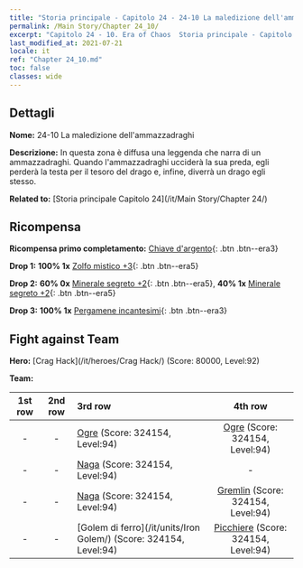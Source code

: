 ```yaml
---
title: "Storia principale - Capitolo 24 - 24-10 La maledizione dell'ammazzadraghi"
permalink: /Main Story/Chapter 24_10/
excerpt: "Capitolo 24 - 10. Era of Chaos  Storia principale - Capitolo 24_10. 24-10 La maledizione dell'ammazzadraghi"
last_modified_at: 2021-07-21
locale: it
ref: "Chapter 24_10.md"
toc: false
classes: wide
---
```


## Dettagli

 **Nome:** 24-10 La maledizione dell'ammazzadraghi

 **Descrizione:** In questa zona è diffusa una leggenda che narra di un ammazzadraghi. Quando l'ammazzadraghi ucciderà la sua preda, egli perderà la testa per il tesoro del drago e, infine, diverrà un drago egli stesso.

 **Related to:** [Storia principale Capitolo 24](/it/Main Story/Chapter 24/)

## Ricompensa

 **Ricompensa primo completamento:** [Chiave d'argento](/ItemsIT/con_693/){: .btn .btn--era3}

 **Drop 1:** **100% 1x** [Zolfo mistico +3](/ItemsIT/mat_85/){: .btn .btn--era5}

 **Drop 2:** **60% 0x** [Minerale segreto +2](/ItemsIT/mat_75/){: .btn .btn--era5}, **40% 1x** [Minerale segreto +2](/ItemsIT/mat_75/){: .btn .btn--era5}

 **Drop 3:** **100% 1x** [Pergamene incantesimi](/ItemsIT/con_694/){: .btn .btn--era3}


## Fight against Team
 **Hero:** [Crag Hack](/it/heroes/Crag Hack/) (Score: 80000, Level:92)

 **Team:**


  | 1st row | 2nd row | 3rd row | 4th row |
  |:----:|:----:|:----|:----:|
  | - | - | [Ogre](/it/units/Ogre/) (Score: 324154, Level:94)  | [Ogre](/it/units/Ogre/) (Score: 324154, Level:94)  |
  | - | - | [Naga](/it/units/Naga/) (Score: 324154, Level:94)  | - |
  | - | - | [Naga](/it/units/Naga/) (Score: 324154, Level:94)  | [Gremlin](/it/units/Gremlin/) (Score: 324154, Level:94)  |
  | - | - | [Golem di ferro](/it/units/Iron Golem/) (Score: 324154, Level:94)  | [Picchiere](/it/units/Pikeman/) (Score: 324154, Level:94)  |


